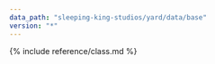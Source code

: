 ```yaml
---
data_path: "sleeping-king-studios/yard/data/base"
version: "*"
---
```


{% include reference/class.md %}
